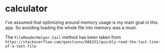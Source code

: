# calculator

I've assumed that optimizing around memory usage is my main goal in this app. So avoiding loading the whole file into memory was a must.

The `FileReaderHelper.tail` method has been taken from `https://stackoverflow.com/questions/686231/quickly-read-the-last-line-of-a-text-file`
